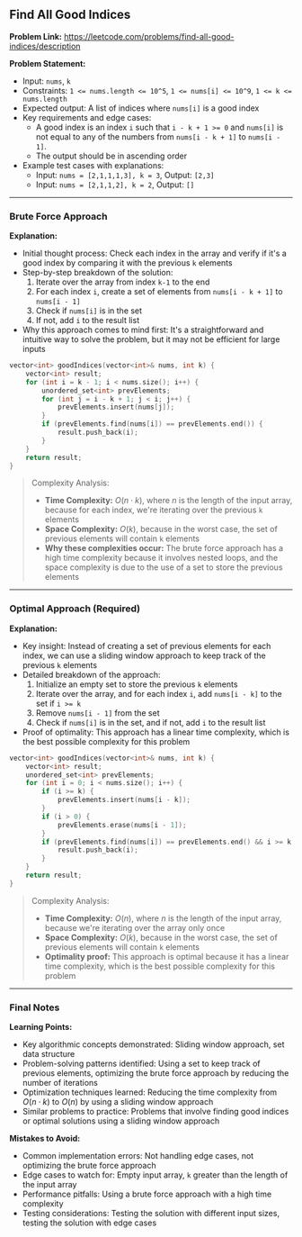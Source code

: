 ## Find All Good Indices
**Problem Link:** https://leetcode.com/problems/find-all-good-indices/description

**Problem Statement:**
- Input: `nums`, `k`
- Constraints: `1 <= nums.length <= 10^5`, `1 <= nums[i] <= 10^9`, `1 <= k <= nums.length`
- Expected output: A list of indices where `nums[i]` is a good index
- Key requirements and edge cases: 
  - A good index is an index `i` such that `i - k + 1 >= 0` and `nums[i]` is not equal to any of the numbers from `nums[i - k + 1]` to `nums[i - 1]`.
  - The output should be in ascending order
- Example test cases with explanations:
  - Input: `nums = [2,1,1,1,3], k = 3`, Output: `[2,3]`
  - Input: `nums = [2,1,1,2], k = 2`, Output: `[]`

---

### Brute Force Approach

**Explanation:**
- Initial thought process: Check each index in the array and verify if it's a good index by comparing it with the previous `k` elements
- Step-by-step breakdown of the solution:
  1. Iterate over the array from index `k-1` to the end
  2. For each index `i`, create a set of elements from `nums[i - k + 1]` to `nums[i - 1]`
  3. Check if `nums[i]` is in the set
  4. If not, add `i` to the result list
- Why this approach comes to mind first: It's a straightforward and intuitive way to solve the problem, but it may not be efficient for large inputs

```cpp
vector<int> goodIndices(vector<int>& nums, int k) {
    vector<int> result;
    for (int i = k - 1; i < nums.size(); i++) {
        unordered_set<int> prevElements;
        for (int j = i - k + 1; j < i; j++) {
            prevElements.insert(nums[j]);
        }
        if (prevElements.find(nums[i]) == prevElements.end()) {
            result.push_back(i);
        }
    }
    return result;
}
```

> Complexity Analysis:
> - **Time Complexity:** $O(n \cdot k)$, where $n$ is the length of the input array, because for each index, we're iterating over the previous `k` elements
> - **Space Complexity:** $O(k)$, because in the worst case, the set of previous elements will contain `k` elements
> - **Why these complexities occur:** The brute force approach has a high time complexity because it involves nested loops, and the space complexity is due to the use of a set to store the previous elements

---

### Optimal Approach (Required)

**Explanation:**
- Key insight: Instead of creating a set of previous elements for each index, we can use a sliding window approach to keep track of the previous `k` elements
- Detailed breakdown of the approach:
  1. Initialize an empty set to store the previous `k` elements
  2. Iterate over the array, and for each index `i`, add `nums[i - k]` to the set if `i >= k`
  3. Remove `nums[i - 1]` from the set
  4. Check if `nums[i]` is in the set, and if not, add `i` to the result list
- Proof of optimality: This approach has a linear time complexity, which is the best possible complexity for this problem

```cpp
vector<int> goodIndices(vector<int>& nums, int k) {
    vector<int> result;
    unordered_set<int> prevElements;
    for (int i = 0; i < nums.size(); i++) {
        if (i >= k) {
            prevElements.insert(nums[i - k]);
        }
        if (i > 0) {
            prevElements.erase(nums[i - 1]);
        }
        if (prevElements.find(nums[i]) == prevElements.end() && i >= k - 1) {
            result.push_back(i);
        }
    }
    return result;
}
```

> Complexity Analysis:
> - **Time Complexity:** $O(n)$, where $n$ is the length of the input array, because we're iterating over the array only once
> - **Space Complexity:** $O(k)$, because in the worst case, the set of previous elements will contain `k` elements
> - **Optimality proof:** This approach is optimal because it has a linear time complexity, which is the best possible complexity for this problem

---

### Final Notes

**Learning Points:**
- Key algorithmic concepts demonstrated: Sliding window approach, set data structure
- Problem-solving patterns identified: Using a set to keep track of previous elements, optimizing the brute force approach by reducing the number of iterations
- Optimization techniques learned: Reducing the time complexity from $O(n \cdot k)$ to $O(n)$ by using a sliding window approach
- Similar problems to practice: Problems that involve finding good indices or optimal solutions using a sliding window approach

**Mistakes to Avoid:**
- Common implementation errors: Not handling edge cases, not optimizing the brute force approach
- Edge cases to watch for: Empty input array, `k` greater than the length of the input array
- Performance pitfalls: Using a brute force approach with a high time complexity
- Testing considerations: Testing the solution with different input sizes, testing the solution with edge cases